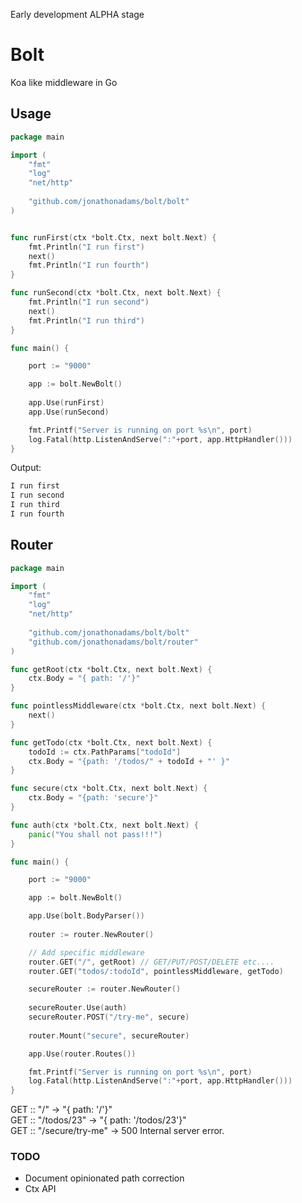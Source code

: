 Early development ALPHA stage

# Bolt 
Koa like middleware in Go

## Usage
```go
package main

import (
    "fmt"
	"log"
	"net/http"
    
    "github.com/jonathonadams/bolt/bolt"
)


func runFirst(ctx *bolt.Ctx, next bolt.Next) {
	fmt.Println("I run first")
	next()
	fmt.Println("I run fourth")
}

func runSecond(ctx *bolt.Ctx, next bolt.Next) {
	fmt.Println("I run second")
	next()
	fmt.Println("I run third")
}

func main() {

	port := "9000"

    app := bolt.NewBolt()
    
    app.Use(runFirst)
    app.Use(runSecond)

	fmt.Printf("Server is running on port %s\n", port)
	log.Fatal(http.ListenAndServe(":"+port, app.HttpHandler()))
}
```

Output:
```bash
I run first
I run second
I run third
I run fourth
```

## Router

```go
package main

import (
    "fmt"
	"log"
	"net/http"
    
    "github.com/jonathonadams/bolt/bolt"
    "github.com/jonathonadams/bolt/router"
)

func getRoot(ctx *bolt.Ctx, next bolt.Next) {
	ctx.Body = "{ path: '/'}"
}

func pointlessMiddleware(ctx *bolt.Ctx, next bolt.Next) {
    next()
}

func getTodo(ctx *bolt.Ctx, next bolt.Next) {
    todoId := ctx.PathParams["todoId"]
	ctx.Body = "{path: '/todos/" + todoId + "' }"
}

func secure(ctx *bolt.Ctx, next bolt.Next) {
	ctx.Body = "{path: 'secure'}"
}

func auth(ctx *bolt.Ctx, next bolt.Next) {
    panic("You shall not pass!!!")
}

func main() {

	port := "9000"

    app := bolt.NewBolt()

	app.Use(bolt.BodyParser())
    
    router := router.NewRouter()

    // Add specific middleware 
    router.GET("/", getRoot) // GET/PUT/POST/DELETE etc....
	router.GET("todos/:todoId", pointlessMiddleware, getTodo)

    secureRouter := router.NewRouter()
    
    secureRouter.Use(auth)
	secureRouter.POST("/try-me", secure)
	
    router.Mount("secure", secureRouter)

    app.Use(router.Routes())

	fmt.Printf("Server is running on port %s\n", port)
    log.Fatal(http.ListenAndServe(":"+port, app.HttpHandler()))
}
```

GET :: "/" -> "{ path: '/'}"  
GET :: "/todos/23" -> "{ path: '/todos/23'}"  
GET :: "/secure/try-me" -> 500 Internal server error. 



### TODO
- Document opinionated path correction
- Ctx API